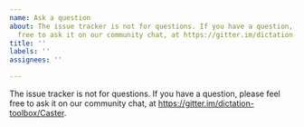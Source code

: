 ```yaml
---
name: Ask a question
about: The issue tracker is not for questions. If you have a question, please feel
  free to ask it on our community chat, at https://gitter.im/dictation-toolbox/Caster.
title: ''
labels: ''
assignees: ''

---
```


The issue tracker is not for questions. If you have a question, please feel free to ask it on our community chat, at https://gitter.im/dictation-toolbox/Caster.
